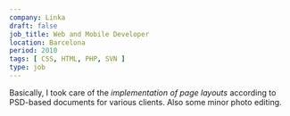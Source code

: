 ```yaml
---
company: Linka
draft: false
job_title: Web and Mobile Developer
location: Barcelona
period: 2010
tags: [ CSS, HTML, PHP, SVN ]
type: job
---
```

<p>
Basically, I took care of the <em>implementation of page layouts</em> according to PSD-based
documents for various clients. Also some minor photo editing.
</p>
